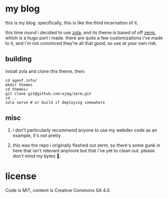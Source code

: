 # my blog

this is my blog. specifically, this is like the third incarnation of it. 

this time round i decided to use [zola](https://getzola.org), and its theme is
based of off [zerm](https://github.com/ejmg/zerm), which is a hugo port i
made. there are quite a few customizations i've made to it, and i'm not
convinced they're all that good, so use at your own risk.

## building

install zola and clone this theme, then:

```
cd ageof.info/
mkdir themes
cd themes/
git clone git@github.com:ejmg/zerm.git
cd ..
zola serve # or build if deploying somewhere
```

## misc

1. i don't particularly recommend anyone to use my webdev code as an example, it's not pretty

2. this was the repo i originally fleshed out zerm, so there's some gunk in
here that isn't relevant anymore but that i've yet to clean out. please don't
mind my bytes 👻.

# license

Code is MIT, content is Creative Commons SA 4.0.
